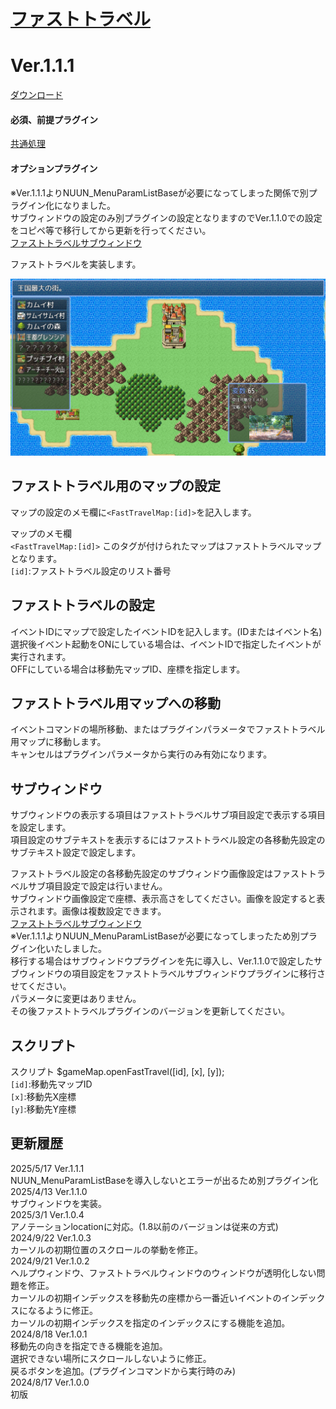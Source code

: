 # [ファストトラベル](https://raw.githubusercontent.com/nuun888/MZ/master/NUUN_FastTravel.js)
# Ver.1.1.1
[ダウンロード](https://raw.githubusercontent.com/nuun888/MZ/master/NUUN_FastTravel.js)  
#### 必須、前提プラグイン
[共通処理](https://github.com/nuun888/MZ/blob/master/README/Base.md)  
#### オプションプラグイン
※Ver.1.1.1よりNUUN_MenuParamListBaseが必要になってしまった関係で別プラグイン化になりました。  
サブウィンドウの設定のみ別プラグインの設定となりますのでVer.1.1.0での設定をコピペ等で移行してから更新を行ってください。  
[ファストトラベルサブウィンドウ](https://raw.githubusercontent.com/nuun888/MZ/master/NUUN_FastTravel_SubWindow.js)  

ファストトラベルを実装します。  

![画像](img/FastTravel1.png)  

## ファストトラベル用のマップの設定
マップの設定のメモ欄に`<FastTravelMap:[id]>`を記入します。  

マップのメモ欄  
`<FastTravelMap:[id]>` このタグが付けられたマップはファストトラベルマップとなります。  
`[id]`:ファストトラベル設定のリスト番号  

## ファストトラベルの設定
イベントIDにマップで設定したイベントIDを記入します。(IDまたはイベント名)  
選択後イベント起動をONにしている場合は、イベントIDで指定したイベントが実行されます。  
OFFにしている場合は移動先マップID、座標を指定します。  

## ファストトラベル用マップへの移動
イベントコマンドの場所移動、またはプラグインパラメータでファストトラベル用マップに移動します。  
キャンセルはプラグインパラメータから実行のみ有効になります。  

## サブウィンドウ  
サブウィンドウの表示する項目はファストトラベルサブ項目設定で表示する項目を設定します。  
項目設定のサブテキストを表示するにはファストトラベル設定の各移動先設定のサブテキスト設定で設定します。  

ファストトラベル設定の各移動先設定のサブウィンドウ画像設定はファストトラベルサブ項目設定で設定は行いません。   
サブウィンドウ画像設定で座標、表示高さをしてください。画像を設定すると表示されます。画像は複数設定できます。  
[ファストトラベルサブウィンドウ](https://raw.githubusercontent.com/nuun888/MZ/master/NUUN_FastTravel_SubWindow.js)  
※Ver.1.1.1よりNUUN_MenuParamListBaseが必要になってしまったため別プラグイン化いたしました。  
移行する場合はサブウィンドウプラグインを先に導入し、Ver.1.1.0で設定したサブウィンドウの項目設定をファストトラベルサブウィンドウプラグインに移行させてください。  
パラメータに変更はありません。  
その後ファストトラベルプラグインのバージョンを更新してください。  

## スクリプト
スクリプト
$gameMap.openFastTravel([id], [x], [y]);  
`[id]`:移動先マップID  
`[x]`:移動先X座標  
`[y]`:移動先Y座標  

## 更新履歴
2025/5/17 Ver.1.1.1  
NUUN_MenuParamListBaseを導入しないとエラーが出るため別プラグイン化  
2025/4/13 Ver.1.1.0  
サブウィンドウを実装。  
2025/3/1 Ver.1.0.4  
アノテーションlocationに対応。(1.8以前のバージョンは従来の方式)  
2024/9/22 Ver.1.0.3  
カーソルの初期位置のスクロールの挙動を修正。  
2024/9/21 Ver.1.0.2  
ヘルプウィンドウ、ファストトラベルウィンドウのウィンドウが透明化しない問題を修正。  
カーソルの初期インデックスを移動先の座標から一番近いイベントのインデックスになるように修正。  
カーソルの初期インデックスを指定のインデックスにする機能を追加。  
2024/8/18 Ver.1.0.1  
移動先の向きを指定できる機能を追加。  
選択できない場所にスクロールしないように修正。  
戻るボタンを追加。(プラグインコマンドから実行時のみ)  
2024/8/17 Ver.1.0.0  
初版  
